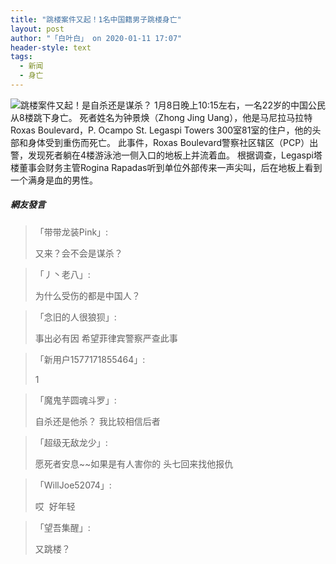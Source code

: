 ```yaml
---
title: "跳楼案件又起！1名中国籍男子跳楼身亡"
layout: post
author: "「白叶白」 on 2020-01-11 17:07"
header-style: text
tags:
  - 新闻
  - 身亡
---
```


<img src="http://images.feileyuan.com/images/ueditor/202001111707000007.jpg" title="跳楼案件又起！是自杀还是谋杀？" alt="跳楼案件又起！是自杀还是谋杀？">
1月8日晚上10:15左右，一名22岁的中国公民从8楼跳下身亡。
死者姓名为钟景焕（Zhong Jing Uang），他是马尼拉马拉特Roxas Boulevard，P. Ocampo St. Legaspi Towers 300室81室的住户，他的头部和身体受到重伤而死亡。
此事件，Roxas Boulevard警察社区辖区（PCP）出警，发现死者躺在4楼游泳池一侧入口的地板上并流着血。
根据调查，Legaspi塔楼董事会财务主管Rogina Rapadas听到单位外部传来一声尖叫，后在地板上看到一个满身是血的男性。

##### 網友發言 
> 「带带龙装Pink」:
> <p>又来？会不会是谋杀？</p>

> 「丿丶老八」:
> <p>为什么受伤的都是中国人？</p>

> 「念旧的人很狼狈」:
> <p>事出必有因 希望菲律宾警察严查此事</p>

> 「新用户1577171855464」:
> <p>1</p>

> 「魔鬼芋圆魂斗罗」:
> <p>自杀还是他杀？ 我比较相信后者</p>

> 「超级无敌龙少」:
> <p>愿死者安息~~如果是有人害你的 头七回来找他报仇</p>

> 「WillJoe52074」:
> <p>哎&nbsp; 好年轻&nbsp;&nbsp;</p>

> 「望吾集醒」:
> <p>又跳楼？</p>


